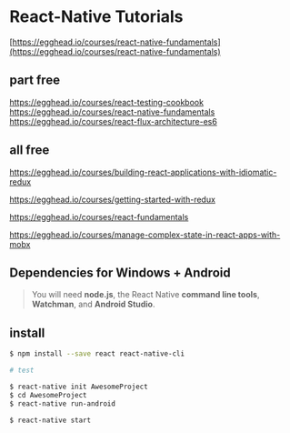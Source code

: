 # React-Native Tutorials 


[https://egghead.io/courses/react-native-fundamentals](https://egghead.io/courses/react-native-fundamentals)


## part free

https://egghead.io/courses/react-testing-cookbook
https://egghead.io/courses/react-native-fundamentals
https://egghead.io/courses/react-flux-architecture-es6


## all free

https://egghead.io/courses/building-react-applications-with-idiomatic-redux

https://egghead.io/courses/getting-started-with-redux

https://egghead.io/courses/react-fundamentals

https://egghead.io/courses/manage-complex-state-in-react-apps-with-mobx


## Dependencies for Windows + Android  

> You will need **node.js**, the React Native **command line tools**, **Watchman**, and **Android Studio**.  


## install 

```sh
$ npm install --save react react-native-cli 

# test 

$ react-native init AwesomeProject
$ cd AwesomeProject
$ react-native run-android

$ react-native start
``` 
